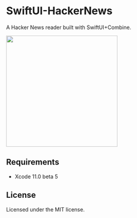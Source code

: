 # SwiftUI-HackerNews

A Hacker News reader built with SwiftUI+Combine.

<img src="https://user-images.githubusercontent.com/5673994/60109316-1b9a3600-97a5-11e9-9566-4576490e245b.png" width="300" />

## Requirements

- Xcode 11.0 beta 5

## License

Licensed under the MIT license.
